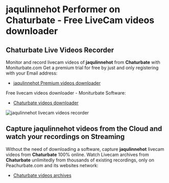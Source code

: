 # jaqulinnehot Performer on Chaturbate - Free LiveCam videos downloader

## Chaturbate Live Videos Recorder

Monitor and record livecam videos of **jaqulinnehot** from **Chaturbate** with Moniturbate.com
Get a premium trial for free by just and only registering with your Email address:
* [jaqulinnehot Premium videos downloader](https://moniturbate.com/request-demo-licence-key.html)

Free livecam videos downloader - Moniturbate Software:
* [Chaturbate videos downloader](https://moniturbate.com/moniturbate-download-software.html)

![jaqulinnehot livecam videos recorder](https://peachurnet.com/templates/moniturbate-software.png)


## Capture jaqulinnehot videos from the Cloud and watch your recordings on Streaming

Without the need of downloading a software, capture **jaqulinnehot** livecam videos from **Chaturbate** 100% online.
Watch Livecam archives from **Chaturbate** unlimitedly from thousands of existing recordings, only on Peachurbate.com and its websites network:
* [Chaturbate videos archives](https://peachurnet.com/)